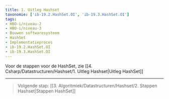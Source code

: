 ```yaml
---
title: 1. Uitleg Hashset
taxonomie: ['ib-19.2.HashSet.OI', 'ib-19.3.HashSet.OI']
tags:
- HBO-i/niveau-2
- HBO-i/niveau-3
- Bouwen softwaresysteem
- HashSet
- Implementatieproces
- ib-19.2.HashSet.OI
- ib-19.3.HashSet.OI
---
```


Voor de stappen voor de HashSet, zie [[4. Csharp/Datastructuren/Hashset/1. Uitleg Hashset|Uitleg HashSet]]

---

> Volgende stap: [[3. Algoritmiek/Datastructuren/Hashset/2. Stappen Hashset|Stappen HashSet]]
